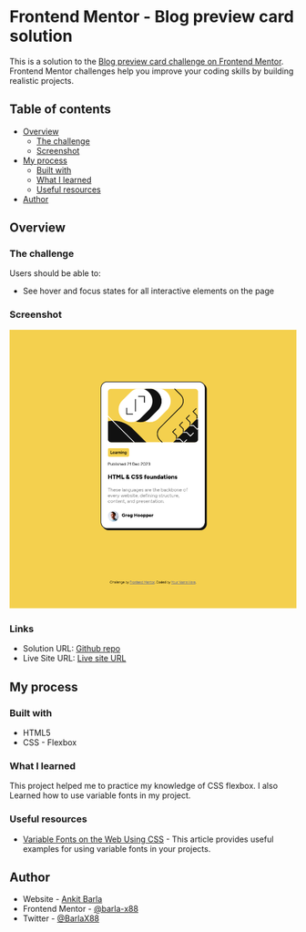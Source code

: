 # Frontend Mentor - Blog preview card solution

This is a solution to the [Blog preview card challenge on Frontend Mentor](https://www.frontendmentor.io/challenges/blog-preview-card-ckPaj01IcS). Frontend Mentor challenges help you improve your coding skills by building realistic projects.

## Table of contents

- [Overview](#overview)
  - [The challenge](#the-challenge)
  - [Screenshot](#screenshot)
- [My process](#my-process)
  - [Built with](#built-with)
  - [What I learned](#what-i-learned)
  - [Useful resources](#useful-resources)
- [Author](#author)

## Overview

### The challenge

Users should be able to:

- See hover and focus states for all interactive elements on the page

### Screenshot

![Project Screenshot](screenshot.png)

### Links

- Solution URL: [Github repo](https://your-solution-url.com)
- Live Site URL: [Live site URL](https://your-live-site-url.com)

## My process

### Built with

- HTML5
- CSS - Flexbox

### What I learned

This project helped me to practice my knowledge of CSS flexbox. I also Learned how to use variable fonts in my project.

### Useful resources

- [Variable Fonts on the Web Using CSS](https://www.digitalocean.com/community/tutorials/css-variable-fonts) - This article provides useful examples for using variable fonts in your projects.

## Author

- Website - [Ankit Barla](https://barla-x88.github.io/portfolio/)
- Frontend Mentor - [@barla-x88](https://www.frontendmentor.io/profile/barla-x88)
- Twitter - [@BarlaX88](https://twitter.com/BarlaX88)
